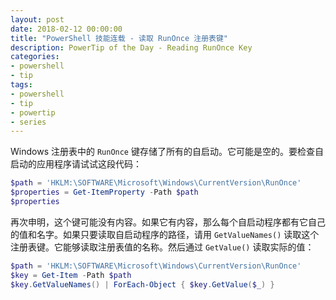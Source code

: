 ```yaml
---
layout: post
date: 2018-02-12 00:00:00
title: "PowerShell 技能连载 - 读取 RunOnce 注册表键"
description: PowerTip of the Day - Reading RunOnce Key
categories:
- powershell
- tip
tags:
- powershell
- tip
- powertip
- series
---
```

Windows 注册表中的 `RunOnce` 键存储了所有的自启动。它可能是空的。要检查自启动的应用程序请试试这段代码：

```powershell
$path = 'HKLM:\SOFTWARE\Microsoft\Windows\CurrentVersion\RunOnce'
$properties = Get-ItemProperty -Path $path 
$properties
```

再次申明，这个键可能没有内容。如果它有内容，那么每个自启动程序都有它自己的值和名字。如果只要读取自启动程序的路径，请用 `GetValueNames()` 读取这个注册表键。它能够读取注册表值的名称。然后通过 `GetValue()` 读取实际的值：

```powershell
$path = 'HKLM:\SOFTWARE\Microsoft\Windows\CurrentVersion\RunOnce'
$key = Get-Item -Path $path
$key.GetValueNames() | ForEach-Object { $key.GetValue($_) }
```

<!--本文国际来源：[Reading RunOnce Key](http://community.idera.com/powershell/powertips/b/tips/posts/reading-runonce-key)-->
